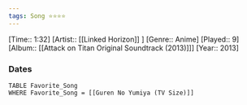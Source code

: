 ```yaml
---
tags: Song ⭐⭐⭐⭐ 
---
```

[Time:: 1:32]
[Artist:: [[Linked Horizon]] ]
[Genre:: Anime]
[Played:: 9]
[Album:: [[Attack on Titan Original Soundtrack (2013)]]]
[Year:: 2013]
### Dates
````dataview
TABLE Favorite_Song
WHERE Favorite_Song = [[Guren No Yumiya (TV Size)]]
````
